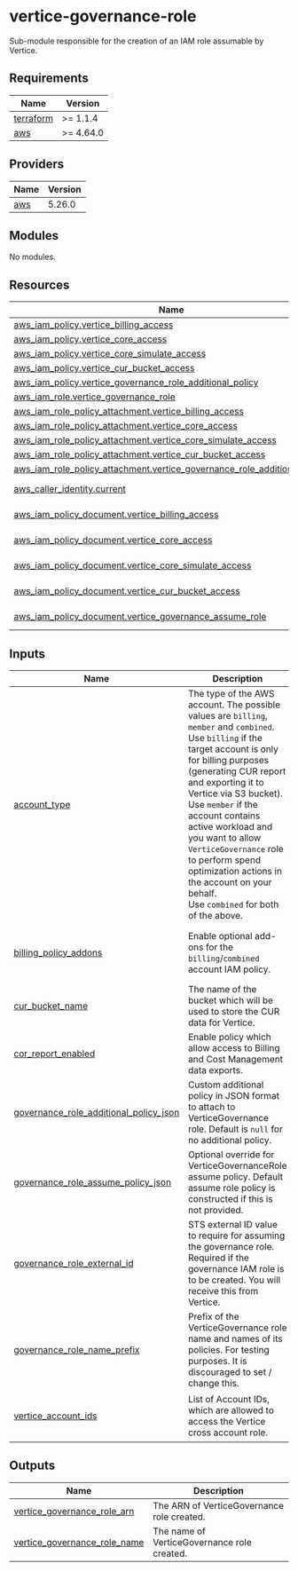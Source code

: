# vertice-governance-role

Sub-module responsible for the creation of an IAM role assumable by Vertice.

<!-- BEGIN_TF_DOCS -->
## Requirements

| Name | Version |
|------|---------|
| <a name="requirement_terraform"></a> [terraform](#requirement\_terraform) | >= 1.1.4 |
| <a name="requirement_aws"></a> [aws](#requirement\_aws) | >= 4.64.0 |

## Providers

| Name | Version |
|------|---------|
| <a name="provider_aws"></a> [aws](#provider\_aws) | 5.26.0 |

## Modules

No modules.

## Resources

| Name | Type |
|------|------|
| [aws_iam_policy.vertice_billing_access](https://registry.terraform.io/providers/hashicorp/aws/latest/docs/resources/iam_policy) | resource |
| [aws_iam_policy.vertice_core_access](https://registry.terraform.io/providers/hashicorp/aws/latest/docs/resources/iam_policy) | resource |
| [aws_iam_policy.vertice_core_simulate_access](https://registry.terraform.io/providers/hashicorp/aws/latest/docs/resources/iam_policy) | resource |
| [aws_iam_policy.vertice_cur_bucket_access](https://registry.terraform.io/providers/hashicorp/aws/latest/docs/resources/iam_policy) | resource |
| [aws_iam_policy.vertice_governance_role_additional_policy](https://registry.terraform.io/providers/hashicorp/aws/latest/docs/resources/iam_policy) | resource |
| [aws_iam_role.vertice_governance_role](https://registry.terraform.io/providers/hashicorp/aws/latest/docs/resources/iam_role) | resource |
| [aws_iam_role_policy_attachment.vertice_billing_access](https://registry.terraform.io/providers/hashicorp/aws/latest/docs/resources/iam_role_policy_attachment) | resource |
| [aws_iam_role_policy_attachment.vertice_core_access](https://registry.terraform.io/providers/hashicorp/aws/latest/docs/resources/iam_role_policy_attachment) | resource |
| [aws_iam_role_policy_attachment.vertice_core_simulate_access](https://registry.terraform.io/providers/hashicorp/aws/latest/docs/resources/iam_role_policy_attachment) | resource |
| [aws_iam_role_policy_attachment.vertice_cur_bucket_access](https://registry.terraform.io/providers/hashicorp/aws/latest/docs/resources/iam_role_policy_attachment) | resource |
| [aws_iam_role_policy_attachment.vertice_governance_role_additional_policy](https://registry.terraform.io/providers/hashicorp/aws/latest/docs/resources/iam_role_policy_attachment) | resource |
| [aws_caller_identity.current](https://registry.terraform.io/providers/hashicorp/aws/latest/docs/data-sources/caller_identity) | data source |
| [aws_iam_policy_document.vertice_billing_access](https://registry.terraform.io/providers/hashicorp/aws/latest/docs/data-sources/iam_policy_document) | data source |
| [aws_iam_policy_document.vertice_core_access](https://registry.terraform.io/providers/hashicorp/aws/latest/docs/data-sources/iam_policy_document) | data source |
| [aws_iam_policy_document.vertice_core_simulate_access](https://registry.terraform.io/providers/hashicorp/aws/latest/docs/data-sources/iam_policy_document) | data source |
| [aws_iam_policy_document.vertice_cur_bucket_access](https://registry.terraform.io/providers/hashicorp/aws/latest/docs/data-sources/iam_policy_document) | data source |
| [aws_iam_policy_document.vertice_governance_assume_role](https://registry.terraform.io/providers/hashicorp/aws/latest/docs/data-sources/iam_policy_document) | data source |

## Inputs

| Name | Description | Type | Default | Required |
|------|-------------|------|---------|:--------:|
| <a name="input_account_type"></a> [account\_type](#input\_account\_type)                                                                                     | The type of the AWS account. The possible values are `billing`, `member` and `combined`.<br>Use `billing` if the target account is only for billing purposes (generating CUR report and exporting it to Vertice via S3 bucket).<br>Use `member` if the account contains active workload and you want to allow `VerticeGovernance` role to perform spend optimization actions in the account on your behalf.<br>Use `combined` for both of the above. | `string`                                                                                                | n/a                                                        | yes |
| <a name="input_billing_policy_addons"></a> [billing\_policy\_addons](#input\_billing\_policy\_addons)                                                        | Enable optional add-ons for the `billing`/`combined` account IAM policy. | <pre>object({<br>    ec2_ri = optional(bool, true),<br>    rds_ri = optional(bool, true),<br>  })</pre> | `{}`                                                       | no |
| <a name="input_cur_bucket_name"></a> [cur\_bucket\_name](#input\_cur\_bucket\_name)                                                                          | The name of the bucket which will be used to store the CUR data for Vertice. | `string`                                                                                                | `null`                                                     | no |
| <a name="input_cor_report_enabled"></a> [cor\_report\_enabled](#input\_cor\_report\_enabled)                                                                 | Enable policy which allow access to Billing and Cost Management data exports. | `bool`                                                                                                  | `false`                                                    | no |
| <a name="input_governance_role_additional_policy_json"></a> [governance\_role\_additional\_policy\_json](#input\_governance\_role\_additional\_policy\_json) | Custom additional policy in JSON format to attach to VerticeGovernance role. Default is `null` for no additional policy. | `string`                                                                                                | `null`                                                     | no |
| <a name="input_governance_role_assume_policy_json"></a> [governance\_role\_assume\_policy\_json](#input\_governance\_role\_assume\_policy\_json)             | Optional override for VerticeGovernanceRole assume policy. Default assume role policy is constructed if this is not provided. | `string`                                                                                                | `null`                                                     | no |
| <a name="input_governance_role_external_id"></a> [governance\_role\_external\_id](#input\_governance\_role\_external\_id)                                    | STS external ID value to require for assuming the governance role. Required if the governance IAM role is to be created. You will receive this from Vertice. | `string`                                                                                                | `""`                                                       | no |
| <a name="input_governance_role_name_prefix"></a> [governance\_role\_name\_prefix](#input\_governance\_role\_name\_prefix)                                    | Prefix of the VerticeGovernance role name and names of its policies. For testing purposes. It is discouraged to set / change this. | `string`                                                                                                | `""`                                                       | no |
| <a name="input_vertice_account_ids"></a> [vertice\_account\_ids](#input\_vertice\_account\_ids)                                                              | List of Account IDs, which are allowed to access the Vertice cross account role. | `list(string)`                                                                                          | <pre>[<br>  "642184526628",<br>  "762729743961"<br>]</pre> | no |

## Outputs

| Name | Description |
|------|-------------|
| <a name="output_vertice_governance_role_arn"></a> [vertice\_governance\_role\_arn](#output\_vertice\_governance\_role\_arn) | The ARN of VerticeGovernance role created. |
| <a name="output_vertice_governance_role_name"></a> [vertice\_governance\_role\_name](#output\_vertice\_governance\_role\_name) | The name of VerticeGovernance role created. |
<!-- END_TF_DOCS -->
